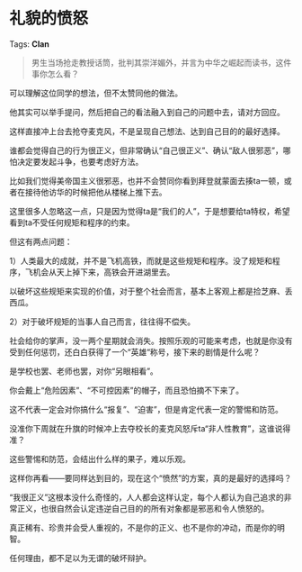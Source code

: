 # 礼貌的愤怒

Tags: **Clan**

> 男生当场抢走教授话筒，批判其崇洋媚外，并言为中华之崛起而读书，这件事你怎么看？



可以理解这位同学的想法，但不太赞同他的做法。

他其实可以举手提问，然后把自己的看法融入到自己的问题中去，请对方回应。

这样直接冲上台去抢夺麦克风，不是呈现自己想法、达到自己目的的最好选择。

谁都会觉得自己的行为很正义，但非常确认“自己很正义”、确认“敌人很邪恶”，哪怕决定要发起斗争，也要考虑好方法。

比如我们觉得美帝国主义很邪恶，也并不会赞同你看到拜登就蒙面去揍ta一顿，或者在接待他访华的时候把他从楼梯上推下去。

这里很多人忽略这一点，只是因为觉得ta是“我们的人”，于是想要给ta特权，希望看到ta不受任何规矩和程序的约束。

但这有两点问题：

1）人类最大的成就，并不是飞机高铁，而就是这些规矩和程序。没了规矩和程序，飞机会从天上掉下来，高铁会开进湖里去。

以破坏这些规矩来实现的价值，对于整个社会而言，基本上客观上都是捡芝麻、丢西瓜。

2）对于破坏规矩的当事人自己而言，往往得不偿失。

社会给你的掌声，没一两个星期就会消失。按照乐观的可能来考虑，也就是你没有受到任何惩罚，还白白获得了一个“英雄“称号，接下来的剧情是什么呢？

是学校也罢、老师也罢，对你“另眼相看”。

你会戴上“危险因素”、“不可控因素”的帽子，而且恐怕摘不下来了。

这不代表一定会对你搞什么“报复”、“迫害”，但是肯定代表一定的警惕和防范。

没准你下周就在升旗的时候冲上去夺校长的麦克风怒斥ta“非人性教育”，这谁说得准？

这些警惕和防范，会结出什么样的果子，难以乐观。

  


这样你再看——要同样达到目的，现在这个“愤然”的方案，真的是最好的选择吗？

  


“我很正义”这根本没什么奇怪的，人人都会这样认定，每个人都认为自己追求的非常正义，也很自然会认定违逆自己目的的所有对象都是邪恶和令人愤怒的。

真正稀有、珍贵并会受人重视的，不是你的正义、也不是你的冲动，而是你的明智。

  


任何理由，都不足以为无谓的破坏辩护。



